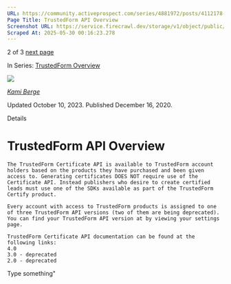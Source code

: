 ```yaml
---
URL: https://community.activeprospect.com/series/4881972/posts/4112178-trustedform-api-overview
Page Title: TrustedForm API Overview
Screenshot URL: https://service.firecrawl.dev/storage/v1/object/public/media/screenshot-dbcb44af-db78-411f-a9e8-a4a6f67bdc8a.png
Scraped At: 2025-05-30 00:16:23.278
---
```


2 of 3 [next page](https://community.activeprospect.com/series/4881972/posts/4883927-trustedform-glossary)

In Series: [TrustedForm Overview](https://community.activeprospect.com/series/4881972-trustedform-overview)

[![](https://content3.bloomfire.com/avatars/users/1444674/thumb/thumbnail.png?f=1722355335&Expires=1748567775&Signature=SL4BDL5Qj6q4xRxnrmLW15bthyPUxWJB9bW1BtiJzoyQ6XFNHmeKWUF869dEsgjYpKO1vEm9LoSn8xZOKgYW2BJHZgmcruDtc9nl9hV85dolfXCT2XnspuURrRvle9xrJFWOOS1ATL9jAnw8GHgH9IADAXAclKpo2kWu6~GF2tHBVK3zQjkH9ftCsqYypR1wJAe2P7vLosDW~eqBT7YCDiHEyOfYevb27JoJ~op4yIx6Zu290yl-dYZj4jLsCO4k4FAgl~WE4DHM0C3npn94~zr0oVLfxTcZSjeUeRfbUMILgWDCrX-hMN97Zygaz~6ROxyO~6Vnm7H2EjH2cmtWSg__&Key-Pair-Id=APKAIDFCFZ2UHE5LPIUA)](https://community.activeprospect.com/memberships/8005854-kami-berge)

[_Kami Berge_](https://community.activeprospect.com/memberships/8005854-kami-berge)

Updated October 10, 2023. Published December 16, 2020.

Details

# TrustedForm API Overview

```
The TrustedForm Certificate API is available to TrustedForm account holders based on the products they have purchased and been given access to. Generating certificates DOES NOT require use of the Certificate API. Instead publishers who desire to create certified leads must use one of the SDKs available as part of the TrustedForm Certify product.

Every account with access to TrustedForm products is assigned to one of three TrustedForm API versions (two of them are being deprecated). You can find your TrustedForm API version at by viewing your settings page.

TrustedForm Certificate API documentation can be found at the following links:
4.0
3.0 - deprecated
2.0 - deprecated
```

Type something"

